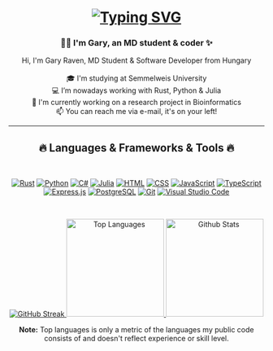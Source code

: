 <h1 align="center">
  <a href="https://git.io/typing-svg">
    <img src="https://readme-typing-svg.demolab.com?font=Fira+Code&pause=1000&center=true&width=440&height=45&color=f75c7e&vCenter=true&pause=1000&size=22&random=false&lines=Hey+there!;I+am+Gary+Raven.;Nice+to+meet+you!" alt="Typing SVG" />
  </a>
</h1>

<h3 align="center">
  ✌🏽 I'm Gary, an MD student & coder ✨
</h3>

<p align="center">
  Hi, I'm Gary Raven, MD Student & Software Developer from Hungary
  <br>
  <br>
  🎓 I'm studying at Semmelweis University
  <br>
  💻 I’m nowadays working with Rust, Python & Julia
  <br>
  🔬 I'm currently working on a research project in Bioinformatics
  <br>
  📫 You can reach me via e-mail, it's on your left!
</p>

<hr>
<h2 align="center">🔥 Languages & Frameworks & Tools 🔥</h2>
<br>
<p align="center">
  <a href="#"><img alt="Rust" src ="https://img.shields.io/badge/Rust-C45508.svg?logo=rust&logoColor=white"></a>
  <a href="#"><img alt="Python" src="https://img.shields.io/badge/Python-14354C.svg?logo=python&logoColor=white"></a>
  <a href="#"><img alt="C#" src="https://custom-icon-badges.demolab.com/badge/C%23-68217A.svg?logo=cs2&logoColor=white"></a>
  <a href="#"><img alt="Julia" src="https://img.shields.io/badge/Julia-9558B2.svg?logo=julia&logoColor=white"></a>
  <a href="#"><img alt="HTML" src="https://img.shields.io/badge/HTML-E34F26.svg?logo=html5&logoColor=white"></a>
  <a href="#"><img alt="CSS" src="https://img.shields.io/badge/CSS-1572B6.svg?logo=css3&logoColor=white"></a>
  <a href="#"><img alt="JavaScript" src="https://img.shields.io/badge/JavaScript-F7DF1E.svg?logo=javascript&logoColor=black"></a>
  <a href="#"><img alt="TypeScript" src="https://img.shields.io/badge/TypeScript-007ACC.svg?logo=typescript&logoColor=white"></a>
  <a href="#"><img alt="Express.js" src="https://img.shields.io/badge/Express.js-404d59.svg?logo=express&logoColor=white"></a>
  <a href="#"><img alt="PostgreSQL" src ="https://img.shields.io/badge/PostgreSQL-316192.svg?logo=postgresql&logoColor=white"></a>
  <a href="#"><img alt="Git" src="https://img.shields.io/badge/Git-F05033.svg?logo=git&logoColor=white"></a>
  <a href="#"><img alt="Visual Studio Code" src="https://img.shields.io/badge/Visual%20Studio%20Code-0078d7.svg?logo=visual-studio-code&logoColor=white"></a>
</p>
<br>
<p align="center">
  <a href="https://git.io/streak-stats">
    <img src="https://streak-stats.demolab.com?user=jokyjoe-joy&theme=monokai&hide_border=true&mode=weekly&background=1F222E" alt="GitHub Streak" />
  </a>
  
  <a href="https://github.com/anuraghazra/github-readme-stats">
    <img alt="Top Languages" src="https://denvercoder1-github-readme-stats.vercel.app/api/top-langs/?username=jokyjoe-joy&langs_count=5&layout=compact&theme=monokai&hide_border=true&bg_color=1F222E&title_color=F85D7F&icon_color=F8D866&hide=Jupyter%20Notebook,Roff" height="192px"/>
  </a>

  <a href="https://github.com/anuraghazra/github-readme-stats">
    <img alt="Github Stats" src="https://denvercoder1-github-readme-stats.vercel.app/api/?username=jokyjoe-joy&show_icons=true&include_all_commits=true&count_private=true&theme=radical&hide_border=true&bg_color=1F222E&title_color=F85D7F&icon_color=F8D866" height="192px"/>
  </a>

  <br>

  <p align="center">
    <b>Note:</b> Top languages is only a metric of the languages my public code consists of and doesn't reflect experience or skill level.
  </p>

</p>

